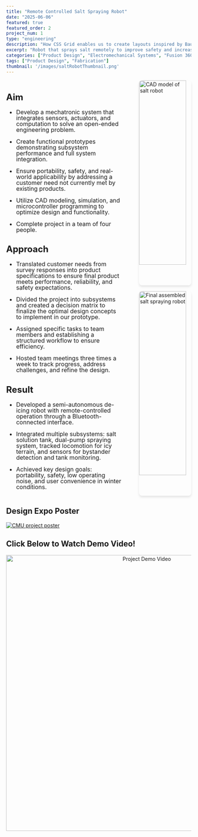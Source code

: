 ```yaml
---
title: "Remote Controlled Salt Spraying Robot"
date: "2025-06-06"
featured: true
featured_order: 2
project_num: 1
type: "engineering"
description: "How CSS Grid enables us to create layouts inspired by Bauhaus and constructivist design"
excerpt: "Robot that sprays salt remotely to improve safety and increase accessibility for those challenged by manual labor in harsh winter weather."
categories: ["Product Design", "Electromechanical Systems", "Fusion 360", "Machining"]
tags: ["Product Design", "Fabrication"]
thumbnail: '/images/saltRobotThumbnail.png'
---
```


<div style="display: grid; grid-template-columns: 2fr 1fr; gap: 2rem; margin: 1rem 0;">
  <!-- Left Column - Text -->
  <div style="font-size: 1.0rem; line-height: 1.0;">
    <h2>Aim</h2>
     <ul>
      <li><p>Develop a mechatronic system that integrates sensors, actuators, and computation to solve an open-ended engineering problem.</p></li>
      <li><p>Create functional prototypes demonstrating subsystem performance and full system integration.</p></li>
      <li><p>Ensure portability, safety, and real-world applicability by addressing a customer need not currently met by existing products.</p></li>
      <li><p>Utilize CAD modeling, simulation, and microcontroller programming to optimize design and functionality.</p></li>
      <li><p>Complete project in a team of four people.</p></li>
      </ul>
    <h2>Approach</h2>
     <ul>
      <li><p>Translated customer needs from survey responses into product specifications to ensure final product meets performance, reliability, and safety expectations.</p></li>
      <li><p>Divided the project into subsystems and created a decision matrix to finalize the optimal design concepts to implement in our prototype.</p></li>
      <li><p>Assigned specific tasks to team members and establishing a structured workflow to ensure efficiency.</p></li>
      <li><p>Hosted team meetings three times a week to track progress, address challenges, and refine the design.</p></li>
      </ul>
    <h2>Result</h2>
     <ul>
      <li><p>Developed a semi-autonomous de-icing robot with remote-controlled operation through a Bluetooth-connected interface.</p></li>
      <li><p>​Integrated multiple subsystems: salt solution tank, dual-pump spraying system, tracked locomotion for icy terrain, and sensors for bystander detection and tank monitoring.</p></li>
      <li><p>Achieved key design goals: portability, safety, low operating noise, and user convenience in winter conditions.</p></li>
      </ul>
  </div>

  <!-- Right Column - Images -->
  <div style="display: flex; flex-direction: column; align-items: flex-end; gap: 1rem;">
    <img src="/images/salt CAD.png" alt="CAD model of salt robot" style="width: 90%; border-radius: 8px; box-shadow: 0 4px 6px rgba(0, 0, 0, 0.1);" />
    <img src="/images/assemblyWithLocomotion.png" alt="Final assembled salt spraying robot" style="width: 90%; border-radius: 8px; box-shadow: 0 4px 6px rgba(0, 0, 0, 0.1);" />
  </div>
</div>

<!-- Section 3: Poster -->
<div class="grid grid-cols-1 lg:grid-cols-3 gap-8 my-12">
  <div class="lg:col-span-2 prose prose-lg max-w-none">
    <h2>Design Expo Poster</h2>
    <!-- <p>This takes up 2/3 of the width...</p> -->
  </div>
    <div>
      <a href="/images/Semi-Autonomous De-Icing Robot.png">
        <img src="/images/Semi-Autonomous De-Icing Robot.png" alt="CMU project poster" class="w-full h-full object-cover rounded-lg shadow-md cursor-pointer hover:opacity-90 transition-opacity" />
      </a>
    </div>
</div>

## Click Below to Watch Demo Video!
<!-- Prototype Video -->
<p align="center">
  <a href="https://www.youtube.com/watch?v=uhJG0-Z05Kw">
    <img src="https://img.youtube.com/vi/uhJG0-Z05Kw/maxresdefault.jpg" alt="Project Demo Video" width="750">
  </a>
</p>
<!-- <div class="grid grid-cols-1 lg:grid-cols-3 gap-8 my-12">
  <div class="lg:col-span-2 prose prose-lg max-w-none">
    <h2>Prototype Demonstration</h2>
  </div>
  <div>
    <video 
      src="/videos/Remote Controlled De-Icing Robot.mp4" 
      controls
      muted
      style="width: 70%; margin: 0 auto; display: block;"
      class="rounded-lg shadow-md"
    >
      Your browser does not support the video tag.
    </video>
  </div>
</div> -->
